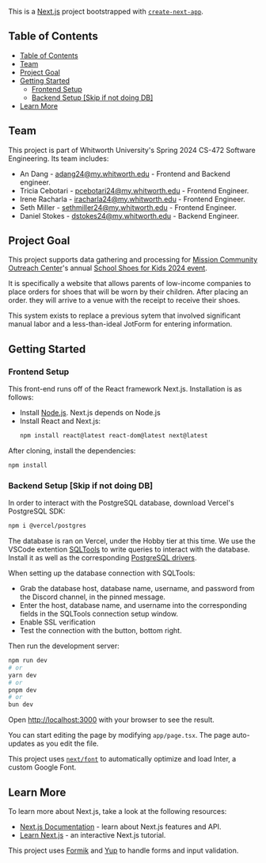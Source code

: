 This is a [Next.js](https://nextjs.org/) project bootstrapped with [`create-next-app`](https://github.com/vercel/next.js/tree/canary/packages/create-next-app).
## Table of Contents
- [Table of Contents](#table-of-contents)
- [Team](#team)
- [Project Goal](#project-goal)
- [Getting Started](#getting-started)
  - [Frontend Setup](#frontend-setup)
  - [Backend Setup \[Skip if not doing DB\]](#backend-setup-skip-if-not-doing-db)
- [Learn More](#learn-more)

## Team
This project is part of Whitworth University's Spring 2024 CS-472 Software Engineering. Its team includes:
- An Dang - adang24@my.whitworth.edu - Frontend and Backend engineer.
- Tricia Cebotari - pcebotari24@my.whitworth.edu - Frontend Engineer.
- Irene Racharla - iracharla24@my.whitworth.edu - Frontend Engineer.
- Seth Miller - sethmiller24@my.whitworth.edu - Frontend Engineer.
- Daniel Stokes - dstokes24@my.whitworth.edu - Backend Engineer.

## Project Goal
This project supports data gathering and processing for [Mission Community Outreach Center](https://www.4mission.org/)'s annual [School Shoes for Kids 2024 event](https://www.youtube.com/watch?v=je8RKQ9i4GE&t=1s).

It is specifically a website that allows parents of low-income companies to place orders for shoes that will be worn by their children. After placing an order. they will arrive to a venue with the receipt to receive their shoes.

This system exists to replace a previous sytem that involved significant manual labor and a less-than-ideal JotForm for entering information.

## Getting Started
### Frontend Setup
This front-end runs off of the React framework Next.js. Installation is as follows:
- Install [Node.js](https://nodejs.org/en). Next.js depends on Node.js
- Install React and Next.js:
    ```bash
    npm install react@latest react-dom@latest next@latest
    ```
After cloning, install the dependencies:
```bash
npm install
```

### Backend Setup [Skip if not doing DB]
In order to interact with the PostgreSQL database, download Vercel's PostgreSQL SDK:
```bash
npm i @vercel/postgres
```
The database is ran on Vercel, under the Hobby tier at this time. We use the VSCode extention [SQLTools](https://marketplace.visualstudio.com/items?itemName=mtxr.sqltools) to write queries to interact with the database. Install it as well as the corresponding [PostgreSQL drivers](https://marketplace.visualstudio.com/items?itemName=mtxr.sqltools-driver-pg).

When setting up the database connection with SQLTools:
- Grab the database host, database name, username, and password from the Discord channel, in the pinned message.
- Enter the host, database name, and username into the corresponding fields in the SQLTools connection setup window.
- Enable SSL verification
- Test the connection with the button, bottom right.

Then run the development server:

```bash
npm run dev
# or
yarn dev
# or
pnpm dev
# or
bun dev
```

Open [http://localhost:3000](http://localhost:3000) with your browser to see the result.

You can start editing the page by modifying `app/page.tsx`. The page auto-updates as you edit the file.

This project uses [`next/font`](https://nextjs.org/docs/basic-features/font-optimization) to automatically optimize and load Inter, a custom Google Font.

## Learn More

To learn more about Next.js, take a look at the following resources:

- [Next.js Documentation](https://nextjs.org/docs) - learn about Next.js features and API.
- [Learn Next.js](https://nextjs.org/learn) - an interactive Next.js tutorial.

This project uses [Formik](https://formik.org/) and [Yup](https://github.com/jquense/yup) to handle forms and input validation.



